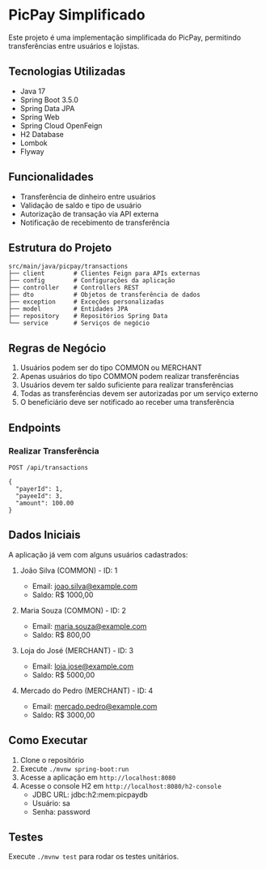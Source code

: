 # PicPay Simplificado

Este projeto é uma implementação simplificada do PicPay, permitindo transferências entre usuários e lojistas.

## Tecnologias Utilizadas

- Java 17
- Spring Boot 3.5.0
- Spring Data JPA
- Spring Web
- Spring Cloud OpenFeign
- H2 Database
- Lombok
- Flyway

## Funcionalidades

- Transferência de dinheiro entre usuários
- Validação de saldo e tipo de usuário
- Autorização de transação via API externa
- Notificação de recebimento de transferência

## Estrutura do Projeto

```
src/main/java/picpay/transactions
├── client        # Clientes Feign para APIs externas
├── config        # Configurações da aplicação
├── controller    # Controllers REST
├── dto           # Objetos de transferência de dados
├── exception     # Exceções personalizadas
├── model         # Entidades JPA
├── repository    # Repositórios Spring Data
└── service       # Serviços de negócio
```

## Regras de Negócio

1. Usuários podem ser do tipo COMMON ou MERCHANT
2. Apenas usuários do tipo COMMON podem realizar transferências
3. Usuários devem ter saldo suficiente para realizar transferências
4. Todas as transferências devem ser autorizadas por um serviço externo
5. O beneficiário deve ser notificado ao receber uma transferência

## Endpoints

### Realizar Transferência

```
POST /api/transactions

{
  "payerId": 1,
  "payeeId": 3,
  "amount": 100.00
}
```

## Dados Iniciais

A aplicação já vem com alguns usuários cadastrados:

1. João Silva (COMMON) - ID: 1
   - Email: joao.silva@example.com
   - Saldo: R$ 1000,00

2. Maria Souza (COMMON) - ID: 2
   - Email: maria.souza@example.com
   - Saldo: R$ 800,00

3. Loja do José (MERCHANT) - ID: 3
   - Email: loja.jose@example.com
   - Saldo: R$ 5000,00

4. Mercado do Pedro (MERCHANT) - ID: 4
   - Email: mercado.pedro@example.com
   - Saldo: R$ 3000,00

## Como Executar

1. Clone o repositório
2. Execute `./mvnw spring-boot:run`
3. Acesse a aplicação em `http://localhost:8080`
4. Acesse o console H2 em `http://localhost:8080/h2-console`
   - JDBC URL: jdbc:h2:mem:picpaydb
   - Usuário: sa
   - Senha: password

## Testes

Execute `./mvnw test` para rodar os testes unitários.